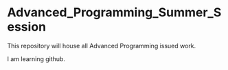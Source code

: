 # Advanced_Programming_Summer_Session
This repository will house all Advanced Programming issued work.

I am learning github.
